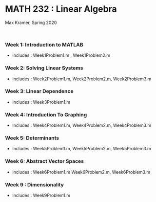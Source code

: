 # MATH 232 : Linear Algebra

Max Kramer, Spring 2020

&nbsp;

### Week 1: Introduction to MATLAB
- Includes : Week1Problem1.m , Week1Problem2.m

### Week 2: Solving Linear Systems
- Includes : Week2Problem1.m, Week2Problem2.m, Week2Problem3.m

### Week 3: Linear Dependence
- Includes : Week3Problem1.m

### Week 4: Introduction To Graphing
- Includes : Week4Problem1.m, Week4Problem2.m, Week4Problem3.m

### Week 5: Determinants
- Includes : Week5Problem1.m, Week5Problem2.m, Week5Problem3.m

### Week 6: Abstract Vector Spaces
- Includes : Week6Problem1.m Week6Problem2.m, Week6Problem3.m

### Week 9 : Dimensionality
- Includes : Week9Problem1.m